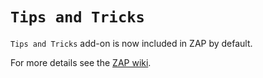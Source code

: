 # `Tips and Tricks` #

`Tips and Tricks` add-on is now included in ZAP by default.

For more details see the [ZAP wiki](https://code.google.com/p/zaproxy/wiki/HelpAddonsTipsTips).